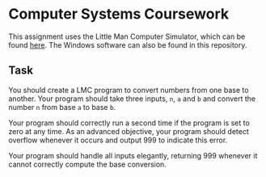 # Computer Systems Coursework

This assignment uses the Little Man Computer Simulator, which can be found [here](https://community.dur.ac.uk/m.j.r.bordewich/LMC.html). The Windows software can also be found in this repository.

## Task

You should create a LMC program to convert numbers from one base to another. Your program should take three inputs, `n`, `a` and `b` and convert the number `n` from base `a` to base `b`.

Your program should correctly run a second time if the program is set to zero at any time. As an advanced objective, your program should detect overflow whenever it occurs and output 999 to indicate this error.

Your program should handle all inputs elegantly, returning 999 whenever it cannot correctly compute the base conversion.
